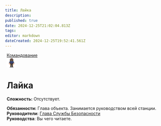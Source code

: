 ```yaml
---
title: Лайка
description: 
published: true
date: 2024-12-25T21:02:04.813Z
tags: 
editor: markdown
dateCreated: 2024-12-25T19:52:41.561Z
---
```


<div style="display: flex; justify-content: center;">
  <div class="roles-passport sp">
    <div class="title sp">
      <a href="/roles/command">Командование</a>
    </div>
    <div><div><div><img src="/roles/captain.png"></div></div><div><div>
      <h1>Лайка</h1>
        <p><strong>Сложность:</strong> Отсутствует.</p>
        <strong>Обязанности:</strong> Глава объекта. Занимается руководством всей станции.
      <br>
        <b>Руководители</b>: <a href="/roles/headofsecurity">Глава Службы Безопасности</a>
      <br>
        <b>Руководства</b>: Вы чего читаете.
</div></div></div></div></div>